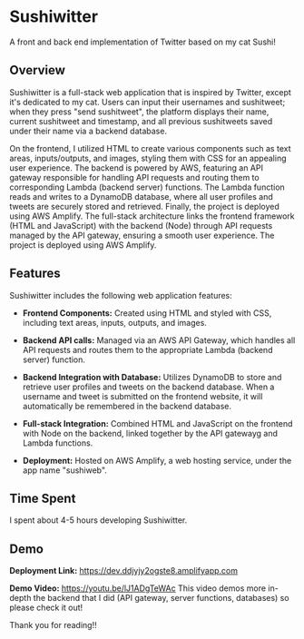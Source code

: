 # Sushiwitter
A front and back end implementation of Twitter based on my cat Sushi!

## Overview
Sushiwitter is a full-stack web application that is inspired by Twitter, except it's dedicated to my cat. Users can input their usernames and sushitweet; when they press "send sushitweet", the platform displays their name, current sushitweet and timestamp, and all previous sushitweets saved under their name via a backend database. 

On the frontend, I utilized HTML to create various components such as text areas, inputs/outputs, and images, styling them with CSS for an appealing user experience. The backend is powered by AWS, featuring an API gateway responsible for handling API requests and routing them to corresponding Lambda (backend server) functions. The Lambda function reads and writes to a DynamoDB database, where all user profiles and tweets are securely stored and retrieved. Finally, the project is deployed using AWS Amplify. The full-stack architecture links the frontend framework (HTML and JavaScript) with the backend (Node) through API requests managed by the API gateway, ensuring a smooth user experience. The project is deployed using AWS Amplify.

## Features
Sushiwitter includes the following web application features:

- **Frontend Components:** Created using HTML and styled with CSS, including text areas, inputs, outputs, and images.

- **Backend API calls:** Managed via an AWS API Gateway, which handles all API requests and routes them to the appropriate Lambda (backend server) function.

- **Backend Integration with Database:** Utilizes DynamoDB to store and retrieve user profiles and tweets on the backend database. When a username and tweet is submitted on the frontend website, it will automatically be remembered in the backend database.

- **Full-stack Integration:** Combined HTML and JavaScript on the frontend with Node on the backend, linked together by the API gatewayg and Lambda functions.

- **Deployment:** Hosted on AWS Amplify, a web hosting service, under the app name "sushiweb".

## Time Spent
I spent about 4-5 hours developing Sushiwitter.

## Demo
**Deployment Link:** https://dev.ddjyjy2ogste8.amplifyapp.com 

**Demo Video:** https://youtu.be/lJ1ADgTeWAc 
This video demos more in-depth the backend that I did (API gateway, server functions, databases) so please check it out!

Thank you for reading!!
